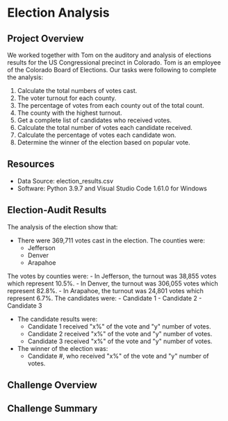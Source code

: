 # Election Analysis

## Project Overview
We worked together with Tom on the auditory and analysis of elections results for the US Congressional precinct in Colorado. Tom is an employee of the Colorado Board of Elections. Our tasks were following to complete the analysis:

1. Calculate the total numbers of votes cast.
2. The voter turnout for each county.
3. The percentage of votes from each county out of the total count.
4. The county with the highest turnout.
5. Get a complete list of candidates who received votes.
6. Calculate the total number of votes each candidate received.
7. Calculate the percentage of votes each candidate won.
8. Determine the winner of the election based on popular vote.

## Resources
- Data Source: election_results.csv
- Software: Python 3.9.7 and Visual Studio Code 1.61.0 for Windows

## Election-Audit Results
The analysis of the election show that:
- There were 369,711 votes cast in the election.
The counties were:
    - Jefferson
    - Denver
    - Arapahoe
    
The votes by counties were:
    - In Jefferson, the turnout was 38,855 votes which represent 10.5%.
    - In Denver, the turnout was 306,055 votes which represent 82.8%.
    - In Arapahoe, the turnout was 24,801 votes which represent 6.7%.
The candidates were:
    - Candidate 1
    - Candidate 2
    - Candidate 3
- The candidate results were:
    - Candidate 1 received "x%" of the vote and "y" number of votes.
    - Candidate 2 received "x%" of the vote and "y" number of votes.
    - Candidate 3 received "x%" of the vote and "y" number of votes. 
- The winner of the election was:
    - Candidate #, who received "x%" of the vote and "y" number of votes.

## Challenge Overview

## Challenge Summary
    
